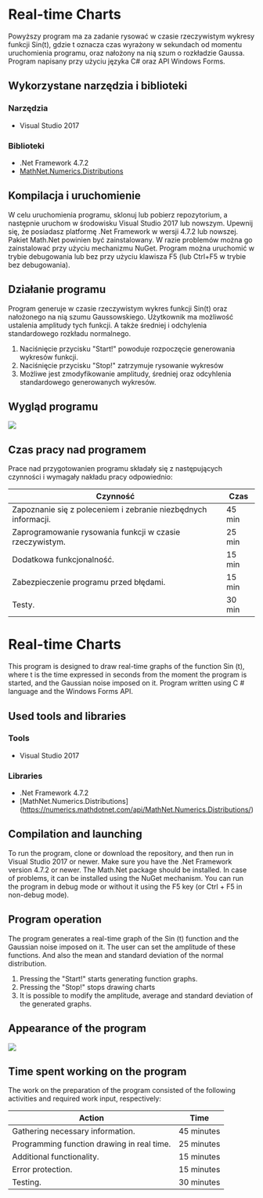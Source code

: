 # Real-time Charts
Powyższy program ma za zadanie rysować w czasie rzeczywistym wykresy funkcji Sin(t), gdzie t oznacza czas wyrażony w sekundach od momentu uruchomienia programu, oraz nałożony na nią szum o rozkładzie Gaussa. Program napisany przy użyciu języka C# oraz API Windows Forms.

## Wykorzystane narzędzia i biblioteki
### Narzędzia
+ Visual Studio 2017

### Biblioteki
+ .Net Framework 4.7.2
+ [MathNet.Numerics.Distributions](https://numerics.mathdotnet.com/api/MathNet.Numerics.Distributions/)

## Kompilacja i uruchomienie
W celu uruchomienia programu, sklonuj lub pobierz repozytorium, a następnie uruchom w środowisku Visual Studio 2017 lub nowszym. Upewnij się, że posiadasz platformę .Net Framework w wersji 4.7.2 lub nowszej. Pakiet Math.Net powinien być zainstalowany. W razie problemów można go zainstalować przy użyciu mechanizmu NuGet.
Program można uruchomić w trybie debugowania lub bez przy użyciu klawisza F5 (lub Ctrl+F5 w trybie bez debugowania).

## Działanie programu
Program generuje w czasie rzeczywistym wykres funkcji Sin(t) oraz nałożonego na nią szumu Gaussowskiego. Użytkownik ma możliwość ustalenia amplitudy tych funkcji. A także średniej i odchylenia standardowego rozkładu normalnego.
1. Naciśnięcie przycisku "Start!" powoduje rozpoczęcie generowania wykresów funkcji.
2. Naciśnięcie przycisku "Stop!" zatrzymuje rysowanie wykresów
3. Możliwe jest zmodyfikowanie amplitudy, średniej oraz odcyhlenia standardowego generowanych wykresów.

## Wygląd programu
![](https://i.ibb.co/RT47p30/Realt-time-charts.png)

## Czas pracy nad programem
Prace nad przygotowanien programu składały się z następujących czynności i wymagały nakładu pracy odpowiednio:

Czynność | Czas 
------------- | -------------
Zapoznanie się z poleceniem i zebranie niezbędnych informacji.  | 45 min
Zaprogramowanie rysowania funkcji w czasie rzeczywistym.  | 25 min
Dodatkowa funkcjonalność. | 15 min
Zabezpieczenie programu przed błędami. | 15 min
Testy. | 30 min


# Real-time Charts
This program is designed to draw real-time graphs of the function Sin (t), where t is the time expressed in seconds from the moment the program is started, and the Gaussian noise imposed on it. Program written using C # language and the Windows Forms API.

## Used tools and libraries
### Tools
+ Visual Studio 2017

### Libraries
+ .Net Framework 4.7.2
+ [MathNet.Numerics.Distributions] (https://numerics.mathdotnet.com/api/MathNet.Numerics.Distributions/)

## Compilation and launching
To run the program, clone or download the repository, and then run in Visual Studio 2017 or newer. Make sure you have the .Net Framework version 4.7.2 or newer. The Math.Net package should be installed. In case of problems, it can be installed using the NuGet mechanism.
You can run the program in debug mode or without it using the F5 key (or Ctrl + F5 in non-debug mode).

## Program operation
The program generates a real-time graph of the Sin (t) function and the Gaussian noise imposed on it. The user can set the amplitude of these functions. And also the mean and standard deviation of the normal distribution.
1. Pressing the "Start!" starts generating function graphs.
2. Pressing the "Stop!" stops drawing charts
3. It is possible to modify the amplitude, average and standard deviation of the generated graphs.

## Appearance of the program
![](https://i.ibb.co/RT47p30/Realt-time-charts.png)

## Time spent working on the program
The work on the preparation of the program consisted of the following activities and required work input, respectively:

Action | Time
------------- | -------------
Gathering necessary information. | 45 minutes
Programming function drawing in real time. | 25 minutes
Additional functionality. | 15 minutes
Error protection. | 15 minutes
Testing. | 30 minutes
